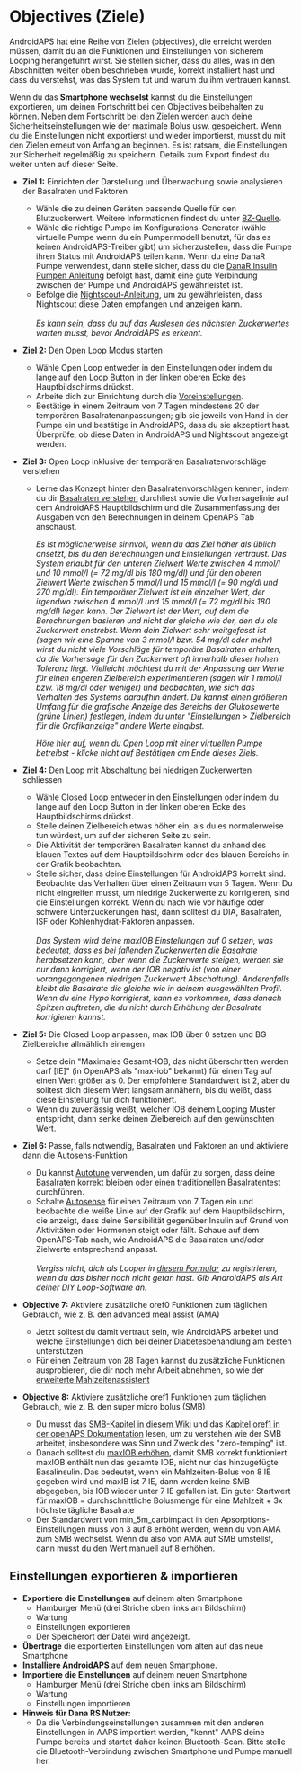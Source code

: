 # Objectives (Ziele)

AndroidAPS hat eine Reihe von Zielen (objectives), die erreicht werden müssen, damit du an die Funktionen und Einstellungen von sicherem Looping herangeführt wirst. Sie stellen sicher, dass du alles, was in den Abschnitten weiter oben beschrieben wurde, korrekt installiert hast und dass du verstehst, was das System tut und warum du ihm vertrauen kannst.

Wenn du das **Smartphone wechselst** kannst du die Einstellungen exportieren, um deinen Fortschritt bei den Objectives beibehalten zu können. Neben dem Fortschritt bei den Zielen werden auch deine Sicherheitseinstellungen wie der maximale Bolus usw. gespeichert. Wenn du die Einstellungen nicht exportierst und wieder importierst, musst du mit den Zielen erneut von Anfang an beginnen. Es ist ratsam, die Einstellungen zur Sicherheit regelmäßig zu speichern. Details zum Export findest du weiter unten auf dieser Seite.  

* **Ziel 1:** Einrichten der Darstellung und Überwachung sowie analysieren der Basalraten und Faktoren 
  * Wähle die zu deinen Geräten passende Quelle für den Blutzuckerwert. Weitere Informationen findest du unter [BZ-Quelle](../Configration/BG-Source.md).
  * Wähle die richtige Pumpe im Konfigurations-Generator (wähle virtuelle Pumpe wenn du ein Pumpenmodell benutzt, für das es keinen AndroidAPS-Treiber gibt) um sicherzustellen, dass die Pumpe ihren Status mit AndroidAPS teilen kann. Wenn du eine DanaR Pumpe verwendest, dann stelle sicher, dass du die [DanaR Insulin Pumpen Anleitung](../Confguration/DanaR-Insulin-Pump.md) befolgt hast, damit eine gute Verbindung zwischen der Pumpe und AndroidAPS gewährleistet ist.
  * Befolge die [Nightscout-Anleitung](../Installing-AndroidAPS/Nightscout.md), um zu gewährleisten, dass Nightscout diese Daten empfangen und anzeigen kann. <br />  
    _Es kann sein, dass du auf das Auslesen des nächsten Zuckerwertes warten musst, bevor AndroidAPS es erkennt._
* **Ziel 2:** Den Open Loop Modus starten 
  * Wähle Open Loop entweder in den Einstellungen oder indem du lange auf den Loop Button in der linken oberen Ecke des Hauptbildschirms drückst.
  * Arbeite dich zur Einrichtung durch die [Voreinstellungen](../Configuration/Preferences.md).
  * Bestätige in einem Zeitraum von 7 Tagen mindestens 20 der temporären Basalratenanpassungen; gib sie jeweils von Hand in der Pumpe ein und bestätige in AndroidAPS, dass du sie akzeptiert hast. Überprüfe, ob diese Daten in AndroidAPS und Nightscout angezeigt werden.  

* **Ziel 3:** Open Loop inklusive der temporären Basalratenvorschläge verstehen
  
  * Lerne das Konzept hinter den Basalratenvorschlägen kennen, indem du dir [Basalraten verstehen](https://openaps.readthedocs.io/en/latest/docs/While%20You%20Wait%20For%20Gear/Understand-determine-basal.html) durchliest sowie die Vorhersagelinie auf dem AndroidAPS Hauptbildschirm und die Zusammenfassung der Ausgaben von den Berechnungen in deinem OpenAPS Tab anschaust.   
      
    _Es ist möglicherweise sinnvoll, wenn du das Ziel höher als üblich ansetzt, bis du den Berechnungen und Einstellungen vertraust. Das System erlaubt für den unteren Zielwert Werte zwischen 4 mmol/l und 10 mmol/l (= 72 mg/dl bis 180 mg/dl) und für den oberen Zielwert Werte zwischen 5 mmol/l und 15 mmol/l (= 90 mg/dl und 270 mg/dl). Ein temporärer Zielwert ist ein einzelner Wert, der irgendwo zwischen 4 mmol/l und 15 mmol/l (= 72 mg/dl bis 180 mg/dl) liegen kann. Der Zielwert ist der Wert, auf dem die Berechnungen basieren und nicht der gleiche wie der, den du als Zuckerwert anstrebst. Wenn dein Zielwert sehr weitgefasst ist (sagen wir eine Spanne von 3 mmol/l bzw. 54 mg/dl oder mehr) wirst du nicht viele Vorschläge für temporäre Basalraten erhalten, da die Vorhersage für den Zuckerwert oft innerhalb dieser hohen Toleranz liegt. Vielleicht möchtest du mit der Anpassung der Werte für einen engeren Zielbereich experimentieren (sagen wir 1 mmol/l bzw. 18 mg/dl oder weniger) und beobachten, wie sich das Verhalten des Systems daraufhin ändert. Du kannst einen größeren Umfang für die grafische Anzeige des Bereichs der Glukosewerte (grüne Linien) festlegen, indem du unter "Einstellungen > Zielbereich für die Grafikanzeige" andere Werte eingibst._   
      
    _Höre hier auf, wenn du Open Loop mit einer virtuellen Pumpe betreibst - klicke nicht auf Bestätigen am Ende dieses Ziels._

* **Ziel 4:** Den Loop mit Abschaltung bei niedrigen Zuckerwerten schliessen
  
  * Wähle Closed Loop entweder in den Einstellungen oder indem du lange auf den Loop Button in der linken oberen Ecke des Hauptbildschirms drückst.
  * Stelle deinen Zielbereich etwas höher ein, als du es normalerweise tun würdest, um auf der sicheren Seite zu sein.
  * Die Aktivität der temporären Basalraten kannst du anhand des blauen Textes auf dem Hauptbildschirm oder des blauen Bereichs in der Grafik beobachten.
  * Stelle sicher, dass deine Einstellungen für AndroidAPS korrekt sind. Beobachte das Verhalten über einen Zeitraum von 5 Tagen. Wenn Du nicht eingreifen musst, um niedrige Zuckerwerte zu korrigieren, sind die Einstellungen korrekt. Wenn du nach wie vor häufige oder schwere Unterzuckerungen hast, dann solltest du DIA, Basalraten, ISF oder Kohlenhydrat-Faktoren anpassen. <br />  
    _Das System wird deine maxIOB Einstellungen auf 0 setzen, was bedeutet, dass es bei fallenden Zuckerwerten die Basalrate herabsetzen kann, aber wenn die Zuckerwerte steigen, werden sie nur dann korrigiert, wenn der IOB negativ ist (von einer vorangegangenen niedrigen Zuckerwert Abschaltung). Anderenfalls bleibt die Basalrate die gleiche wie in deinem ausgewählten Profil. Wenn du eine Hypo korrigierst, kann es vorkommen, dass danach Spitzen auftreten, die du nicht durch Erhöhung der Basalrate korrigieren kannst._
* **Ziel 5:** Die Closed Loop anpassen, max IOB über 0 setzen und BG Zielbereiche allmählich einengen 
  * Setze dein "Maximales Gesamt-IOB, das nicht überschritten werden darf [IE]" (in OpenAPS als "max-iob" bekannt) für einen Tag auf einen Wert größer als 0. Der empfohlene Standardwert ist 2, aber du solltest dich diesem Wert langsam annähern, bis du weißt, dass diese Einstellung für dich funktioniert.
  * Wenn du zuverlässig weißt, welcher IOB deinem Looping Muster entspricht, dann senke deinen Zielbereich auf den gewünschten Wert.  
* **Ziel 6:** Passe, falls notwendig, Basalraten und Faktoren an und aktiviere dann die Autosens-Funktion 
  * Du kannst [Autotune](https://openaps.readthedocs.io/en/latest/docs/Customize-Iterate/autotune.html) verwenden, um dafür zu sorgen, dass deine Basalraten korrekt bleiben oder einen traditionellen Basalratentest durchführen.
  * Schalte [Autosense](../Usage/Open-APS-features.md) für einen Zeitraum von 7 Tagen ein und beobachte die weiße Linie auf der Grafik auf dem Hauptbildschirm, die anzeigt, dass deine Sensibilität gegenüber Insulin auf Grund von Aktivitäten oder Hormonen steigt oder fällt. Schaue auf dem OpenAPS-Tab nach, wie AndroidAPS die Basalraten und/oder Zielwerte entsprechend anpasst. <br />  
    _Vergiss nicht, dich als Looper in [diesem Formular](http://bit.ly/nowlooping) zu registrieren, wenn du das bisher noch nicht getan hast. Gib AndroidAPS als Art deiner DIY Loop-Software an._

* **Objective 7:** Aktiviere zusätzliche oref0 Funktionen zum täglichen Gebrauch, wie z. B. den advanced meal assist (AMA)
  
  * Jetzt solltest du damit vertraut sein, wie AndroidAPS arbeitet und welche Einstellungen dich bei deiner Diabetesbehandlung am besten unterstützen
  * Für einen Zeitraum von 28 Tagen kannst du zusätzliche Funktionen ausprobieren, die dir noch mehr Arbeit abnehmen, so wie der [erweiterte Mahlzeitenassistent](../Usage/Open-APS-features.md#advanced-meal-assist-ama)

* **Objective 8:** Aktiviere zusätzliche oref1 Funktionen zum täglichen Gebrauch, wie z. B. den super micro bolus (SMB)
  
  * Du musst das [SMB-Kapitel in diesem Wiki](../Usage/Open-APS-features.md#super-micro-bolus-smb) und das [Kapitel oref1 in der openAPS Dokumentation](https://openaps.readthedocs.io/en/latest/docs/Customize-Iterate/oref1.html) lesen, um zu verstehen wie der SMB arbeitet, insbesondere was Sinn und Zweck des "zero-temping" ist.
  * Danach solltest du [maxIOB erhöhen](../Usage/Open-APS-features.md#maximum-total-iob-openaps-cant-go-over-openaps-max-iob), damit SMB korrekt funktioniert. maxIOB enthält nun das gesamte IOB, nicht nur das hinzugefügte Basalinsulin. Das bedeutet, wenn ein Mahlzeiten-Bolus von 8 IE gegeben wird und maxIB ist 7 IE, dann werden keine SMB abgegeben, bis IOB wieder unter 7 IE gefallen ist. Ein guter Startwert für maxIOB = durchschnittliche Bolusmenge für eine Mahlzeit + 3x höchste tägliche Basalrate
  * Der Standardwert von min_5m_carbimpact in den Apsorptions-Einstellungen muss von 3 auf 8 erhöht werden, wenn du von AMA zum SMB wechselst. Wenn du also von AMA auf SMB umstellst, dann musst du den Wert manuell auf 8 erhöhen.

## Einstellungen exportieren & importieren

* **Exportiere die Einstellungen** auf deinem alten Smartphone 
  * Hamburger Menü (drei Striche oben links am Bildschirm)
  * Wartung
  * Einstellungen exportieren
  * Der Speicherort der Datei wird angezeigt.
* **Übertrage** die exportierten Einstellungen vom alten auf das neue Smartphone
* **Installiere AndroidAPS** auf dem neuen Smartphone.
* **Importiere die Einstellungen** auf deinem neuen Smartphone 
  * Hamburger Menü (drei Striche oben links am Bildschirm)
  * Wartung
  * Einstellungen importieren
* **Hinweis für Dana RS Nutzer:** 
  * Da die Verbindungseinstellungen zusammen mit den anderen Einstellungen in AAPS importiert werden, "kennt" AAPS deine Pumpe bereits und startet daher keinen Bluetooth-Scan. Bitte stelle die Bluetooth-Verbindung zwischen Smartphone und Pumpe manuell her.